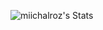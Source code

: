 ![miichalroz's Stats](https://github-readme-stats.vercel.app/api?username=miichalroz&theme=graywhite&show_icons=true&hide_border=true&count_private=false)
